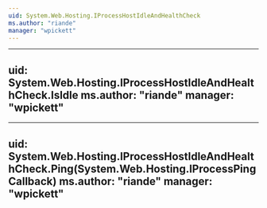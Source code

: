 ```yaml
---
uid: System.Web.Hosting.IProcessHostIdleAndHealthCheck
ms.author: "riande"
manager: "wpickett"
---
```


---
uid: System.Web.Hosting.IProcessHostIdleAndHealthCheck.IsIdle
ms.author: "riande"
manager: "wpickett"
---

---
uid: System.Web.Hosting.IProcessHostIdleAndHealthCheck.Ping(System.Web.Hosting.IProcessPingCallback)
ms.author: "riande"
manager: "wpickett"
---
